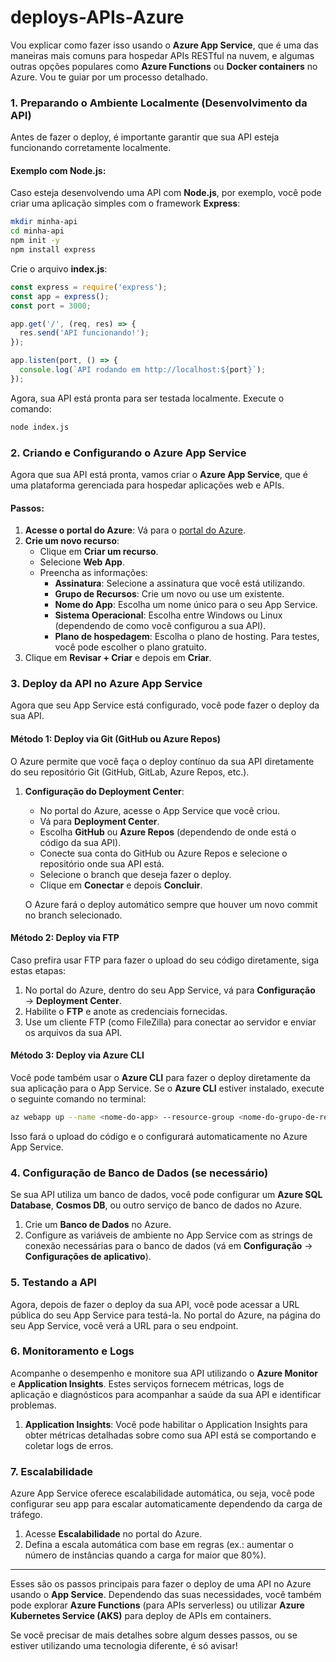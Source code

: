 # deploys-APIs-Azure

Vou explicar como fazer isso usando o **Azure App Service**, que é uma das maneiras mais comuns para hospedar APIs RESTful na nuvem, e algumas outras opções populares como **Azure Functions** ou **Docker containers** no Azure. Vou te guiar por um processo detalhado.

### 1. **Preparando o Ambiente Localmente (Desenvolvimento da API)**
Antes de fazer o deploy, é importante garantir que sua API esteja funcionando corretamente localmente.

#### Exemplo com Node.js:
Caso esteja desenvolvendo uma API com **Node.js**, por exemplo, você pode criar uma aplicação simples com o framework **Express**:

```bash
mkdir minha-api
cd minha-api
npm init -y
npm install express
```

Crie o arquivo **index.js**:

```javascript
const express = require('express');
const app = express();
const port = 3000;

app.get('/', (req, res) => {
  res.send('API funcionando!');
});

app.listen(port, () => {
  console.log(`API rodando em http://localhost:${port}`);
});
```

Agora, sua API está pronta para ser testada localmente. Execute o comando:

```bash
node index.js
```

### 2. **Criando e Configurando o Azure App Service**
Agora que sua API está pronta, vamos criar o **Azure App Service**, que é uma plataforma gerenciada para hospedar aplicações web e APIs.

#### Passos:
1. **Acesse o portal do Azure**: Vá para o [portal do Azure](https://portal.azure.com/).
2. **Crie um novo recurso**:
   - Clique em **Criar um recurso**.
   - Selecione **Web App**.
   - Preencha as informações:
     - **Assinatura**: Selecione a assinatura que você está utilizando.
     - **Grupo de Recursos**: Crie um novo ou use um existente.
     - **Nome do App**: Escolha um nome único para o seu App Service.
     - **Sistema Operacional**: Escolha entre Windows ou Linux (dependendo de como você configurou a sua API).
     - **Plano de hospedagem**: Escolha o plano de hosting. Para testes, você pode escolher o plano gratuito.
3. Clique em **Revisar + Criar** e depois em **Criar**.

### 3. **Deploy da API no Azure App Service**
Agora que seu App Service está configurado, você pode fazer o deploy da sua API.

#### Método 1: Deploy via Git (GitHub ou Azure Repos)
O Azure permite que você faça o deploy contínuo da sua API diretamente do seu repositório Git (GitHub, GitLab, Azure Repos, etc.).

1. **Configuração do Deployment Center**:
   - No portal do Azure, acesse o App Service que você criou.
   - Vá para **Deployment Center**.
   - Escolha **GitHub** ou **Azure Repos** (dependendo de onde está o código da sua API).
   - Conecte sua conta do GitHub ou Azure Repos e selecione o repositório onde sua API está.
   - Selecione o branch que deseja fazer o deploy.
   - Clique em **Conectar** e depois **Concluir**.

   O Azure fará o deploy automático sempre que houver um novo commit no branch selecionado.

#### Método 2: Deploy via FTP
Caso prefira usar FTP para fazer o upload do seu código diretamente, siga estas etapas:

1. No portal do Azure, dentro do seu App Service, vá para **Configuração** → **Deployment Center**.
2. Habilite o **FTP** e anote as credenciais fornecidas.
3. Use um cliente FTP (como FileZilla) para conectar ao servidor e enviar os arquivos da sua API.

#### Método 3: Deploy via Azure CLI
Você pode também usar o **Azure CLI** para fazer o deploy diretamente da sua aplicação para o App Service. Se o **Azure CLI** estiver instalado, execute o seguinte comando no terminal:

```bash
az webapp up --name <nome-do-app> --resource-group <nome-do-grupo-de-recursos>
```

Isso fará o upload do código e o configurará automaticamente no Azure App Service.

### 4. **Configuração de Banco de Dados (se necessário)**
Se sua API utiliza um banco de dados, você pode configurar um **Azure SQL Database**, **Cosmos DB**, ou outro serviço de banco de dados no Azure.

1. Crie um **Banco de Dados** no Azure.
2. Configure as variáveis de ambiente no App Service com as strings de conexão necessárias para o banco de dados (vá em **Configuração** → **Configurações de aplicativo**).

### 5. **Testando a API**
Agora, depois de fazer o deploy da sua API, você pode acessar a URL pública do seu App Service para testá-la. No portal do Azure, na página do seu App Service, você verá a URL para o seu endpoint.

### 6. **Monitoramento e Logs**
Acompanhe o desempenho e monitore sua API utilizando o **Azure Monitor** e **Application Insights**. Estes serviços fornecem métricas, logs de aplicação e diagnósticos para acompanhar a saúde da sua API e identificar problemas.

1. **Application Insights**: Você pode habilitar o Application Insights para obter métricas detalhadas sobre como sua API está se comportando e coletar logs de erros.

### 7. **Escalabilidade**
Azure App Service oferece escalabilidade automática, ou seja, você pode configurar seu app para escalar automaticamente dependendo da carga de tráfego.

1. Acesse **Escalabilidade** no portal do Azure.
2. Defina a escala automática com base em regras (ex.: aumentar o número de instâncias quando a carga for maior que 80%).

---

Esses são os passos principais para fazer o deploy de uma API no Azure usando o **App Service**. Dependendo das suas necessidades, você também pode explorar **Azure Functions** (para APIs serverless) ou utilizar **Azure Kubernetes Service (AKS)** para deploy de APIs em containers.

Se você precisar de mais detalhes sobre algum desses passos, ou se estiver utilizando uma tecnologia diferente, é só avisar!

